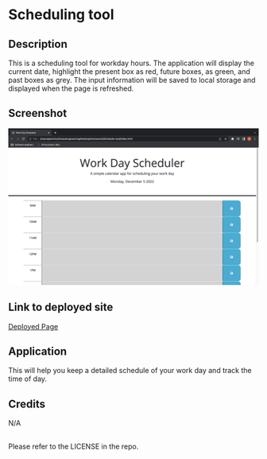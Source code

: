 # Scheduling tool

## Description
This is a scheduling tool for workday hours. The application will display the current date, highlight the present box as red, future boxes, as green, and past boxes as grey. The input information will be saved to local storage and displayed when the page is refreshed. 

## Screenshot
![screenshot of webpage](./assets/appscreenshot.jpeg)
## Link to deployed site

[Deployed Page](https://pmorris50.github.io/Schedule-tool//)


## Application
This will help you keep a detailed schedule of your work day and track the time of day.
## Credits 
N/A
## 
Please refer to the LICENSE in the repo.
